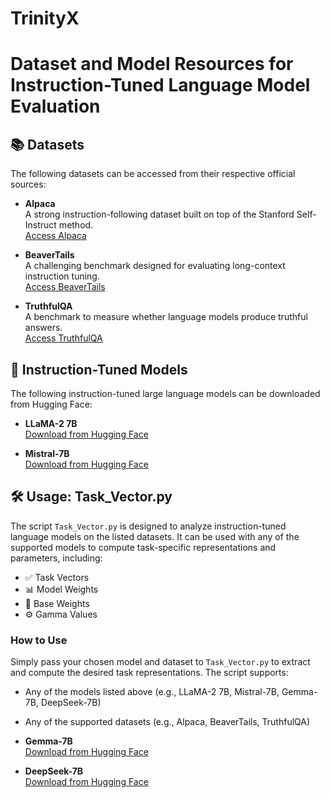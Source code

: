 # TrinityX

# Dataset and Model Resources for Instruction-Tuned Language Model Evaluation

## 📚 Datasets

The following datasets can be accessed from their respective official sources:

- **Alpaca**  
  A strong instruction-following dataset built on top of the Stanford Self-Instruct method.  
  [Access Alpaca](https://github.com/tatsu-lab/stanford_alpaca)

- **BeaverTails**  
  A challenging benchmark designed for evaluating long-context instruction tuning.  
  [Access BeaverTails](https://sites.google.com/view/pku-beavertails)

- **TruthfulQA**  
  A benchmark to measure whether language models produce truthful answers.  
  [Access TruthfulQA](https://github.com/sylinrl/TruthfulQA)


## 🧠 Instruction-Tuned Models

The following instruction-tuned large language models can be downloaded from Hugging Face:

- **LLaMA-2 7B**  
  [Download from Hugging Face](https://huggingface.co/meta-llama/Llama-2-7b-hf)

- **Mistral-7B**  
  [Download from Hugging Face](https://huggingface.co/mistralai/Mistral-7B-v0.1)


## 🛠️ Usage: Task_Vector.py

The script `Task_Vector.py` is designed to analyze instruction-tuned language models on the listed datasets. It can be used with any of the supported models to compute task-specific representations and parameters, including:

- ✅ Task Vectors  
- 📊 Model Weights  
- 🧱 Base Weights  
- ⚙️ Gamma Values  

### How to Use

Simply pass your chosen model and dataset to `Task_Vector.py` to extract and compute the desired task representations. The script supports:

- Any of the models listed above (e.g., LLaMA-2 7B, Mistral-7B, Gemma-7B, DeepSeek-7B)
- Any of the supported datasets (e.g., Alpaca, BeaverTails, TruthfulQA)

- **Gemma-7B**  
  [Download from Hugging Face](https://huggingface.co/google/gemma-7b)

- **DeepSeek-7B**  
  [Download from Hugging Face](https://huggingface.co/deepseek-ai/deepseek-llm-7b-base)

